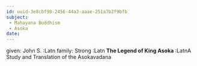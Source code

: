 ```yaml
---
id: uuid-3e8cbf98-2456-44a3-aaae-251a7b2f9bfb
subject: 
 - Mahayana Buddhism
 - Asoka
date: 
---
```


given: John S. :Latn
family: Strong :Latn
**The Legend of King Asoka** :LatnA Study and Translation of the Asokavadana